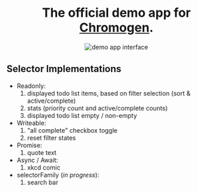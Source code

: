 <div align="center">

# The official demo app for [Chromogen](https://github.com/open-source-labs/Chromogen).

![demo app interface](../assets/README-demo/demo-app.png)

</div>

## Selector Implementations
  - Readonly:
    1. displayed todo list items, based on filter selection (sort & active/complete)
    2. stats (priority count and active/complete counts)
    3. displayed todo list empty / non-empty
  - Writeable:
    1. "all complete" checkbox toggle
    1. reset filter states
  - Promise:
    1. quote text
  - Async / Await:
    1. xkcd comic
  - selectorFamily (_in progress_):
    1. search bar